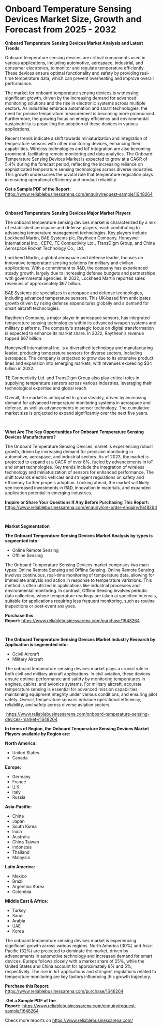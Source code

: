 <p><h1>Onboard Temperature Sensing Devices Market Size, Growth and Forecast from 2025 - 2032</h1></p><p><strong>Onboard Temperature Sensing Devices Market Analysis and Latest Trends</strong></p>
<p><p>Onboard temperature sensing devices are critical components used in various applications, including automotive, aerospace, industrial, and consumer electronics, to monitor and regulate temperature efficiently. These devices ensure optimal functionality and safety by providing real-time temperature data, which can prevent overheating and improve overall performance. </p><p>The market for onboard temperature sensing devices is witnessing significant growth, driven by the increasing demand for advanced monitoring solutions and the rise in electronic systems across multiple sectors. As industries embrace automation and smart technologies, the need for precise temperature measurement is becoming more pronounced. Furthermore, the growing focus on energy efficiency and environmental sustainability is propelling the adoption of these devices in various applications.</p><p>Recent trends indicate a shift towards miniaturization and integration of temperature sensors with other monitoring devices, enhancing their capabilities. Wireless technologies and IoT integration are also becoming prominent, facilitating remote monitoring and data analytics. The Onboard Temperature Sensing Devices Market is expected to grow at a CAGR of 5.4% during the forecast period, reflecting the increasing reliance on sophisticated temperature sensing technologies across diverse industries. This growth underscores the pivotal role that temperature regulation plays in ensuring operational efficiency and product reliability.</p></p>
<p><strong>Get a Sample PDF of the Report:&nbsp;</strong> <a href="https://www.reliablebusinessarena.com/enquiry/request-sample/1648264?utm_campaign=2206&utm_medium=2&utm_source=Github&utm_content=ia&utm_term=25032025&utm_id=onboard-temperature-sensing-devices">https://www.reliablebusinessarena.com/enquiry/request-sample/1648264</a></p>
<p>&nbsp;</p>
<p><strong>Onboard Temperature Sensing Devices Major Market Players</strong></p>
<p><p>The onboard temperature sensing devices market is characterized by a mix of established aerospace and defense players, each contributing to advancing temperature management technologies. Key players include Lockheed Martin, BAE Systems plc, Raytheon Company, Honeywell International Inc., CETC, TE Connectivity Ltd., TransDigm Group, and China Aerospace Rocket Technology Co., Ltd.</p><p>Lockheed Martin, a global aerospace and defense leader, focuses on innovative temperature sensing solutions for military and civilian applications. With a commitment to R&D, the company has experienced steady growth, largely due to increasing defense budgets and partnerships with governmental agencies. In 2022, Lockheed Martin reported sales revenues of approximately $67 billion.</p><p>BAE Systems plc specializes in aerospace and defense technologies, including advanced temperature sensors. This UK-based firm anticipates growth driven by rising defense expenditures globally and a demand for smart aircraft technologies.</p><p>Raytheon Company, a major player in aerospace sensors, has integrated temperature sensing technologies within its advanced weapon systems and military platforms. The company's strategic focus on digital transformation is expected to enhance its market share. In 2022, Raytheon’s revenue topped $67 billion.</p><p>Honeywell International Inc. is a diversified technology and manufacturing leader, producing temperature sensors for diverse sectors, including aerospace. The company is projected to grow due to its extensive product lines and expansion into emerging markets, with revenues exceeding $34 billion in 2022.</p><p>TE Connectivity Ltd. and TransDigm Group also play critical roles in supplying temperature sensors across various industries, leveraging their technological expertise and global reach. </p><p>Overall, the market is anticipated to grow steadily, driven by increasing demand for advanced temperature monitoring systems in aerospace and defense, as well as advancements in sensor technology. The cumulative market size is projected to expand significantly over the next five years.</p></p>
<p>&nbsp;</p>
<p><strong>What Are The Key Opportunities For Onboard Temperature Sensing Devices Manufacturers?</strong></p>
<p><p>The Onboard Temperature Sensing Devices market is experiencing robust growth, driven by increasing demand for precision monitoring in automotive, aerospace, and industrial sectors. As of 2023, the market is projected to expand at a CAGR of over 8%, fueled by advancements in IoT and smart technologies. Key trends include the integration of wireless technology and miniaturization of sensors for enhanced performance. The shift towards electric vehicles and stringent regulations on safety and efficiency further propels adoption. Looking ahead, the market will likely see increased investments in R&D, innovation in materials, and expanded application potential in emerging industries.</p></p>
<p><strong>Inquire or Share Your Questions If Any Before Purchasing This Report:</strong> <a href="https://www.reliablebusinessarena.com/enquiry/pre-order-enquiry/1648264?utm_campaign=2206&utm_medium=2&utm_source=Github&utm_content=ia&utm_term=25032025&utm_id=onboard-temperature-sensing-devices">https://www.reliablebusinessarena.com/enquiry/pre-order-enquiry/1648264</a></p>
<p>&nbsp;</p>
<p><strong>Market Segmentation</strong></p>
<p><strong>The Onboard Temperature Sensing Devices Market Analysis by types is segmented into:</strong></p>
<p><ul><li>Online Remote Sensing</li><li>Offline Sensing</li></ul></p>
<p><p>The Onboard Temperature Sensing Devices market comprises two main types: Online Remote Sensing and Offline Sensing. Online Remote Sensing involves continuous, real-time monitoring of temperature data, allowing for immediate analysis and action in response to temperature variations. This method is often utilized in applications like industrial processes and environmental monitoring. In contrast, Offline Sensing involves periodic data collection, where temperature readings are taken at specified intervals, suitable for applications requiring less frequent monitoring, such as routine inspections or post-event analyses.</p></p>
<p><strong>Purchase this Report:&nbsp;</strong><a href="https://www.reliablebusinessarena.com/purchase/1648264?utm_campaign=2206&utm_medium=2&utm_source=Github&utm_content=ia&utm_term=25032025&utm_id=onboard-temperature-sensing-devices">https://www.reliablebusinessarena.com/purchase/1648264</a></p>
<p>&nbsp;</p>
<p><strong>The Onboard Temperature Sensing Devices Market Industry Research by Application is segmented into:</strong></p>
<p><ul><li>Ccivil Aircraft</li><li>Military Aircraft</li></ul></p>
<p><p>The onboard temperature sensing devices market plays a crucial role in both civil and military aircraft applications. In civil aviation, these devices ensure optimal performance and safety by monitoring temperatures in engines, cabins, and avionics systems. For military aircraft, accurate temperature sensing is essential for advanced mission capabilities, maintaining equipment integrity under various conditions, and ensuring pilot safety. Overall, temperature sensors enhance operational efficiency, reliability, and safety across diverse aviation sectors.</p></p>
<p><a href="https://www.reliablebusinessarena.com/onboard-temperature-sensing-devices-market-r1648264?utm_campaign=2206&utm_medium=2&utm_source=Github&utm_content=ia&utm_term=25032025&utm_id=onboard-temperature-sensing-devices">&nbsp;https://www.reliablebusinessarena.com/onboard-temperature-sensing-devices-market-r1648264</a></p>
<p><strong>In terms of Region, the Onboard Temperature Sensing Devices Market Players available by Region are:</strong></p>
<p>
    <p> <strong> North America: </strong>
        <ul>
            <li>United States</li>
            <li>Canada</li>
        </ul>
        </p> 
    <p> <strong> Europe: </strong>
        <ul>
            <li>Germany</li>
            <li>France</li>
            <li>U.K.</li>
            <li>Italy</li>
            <li>Russia</li>
        </ul>
        </p> 
    <p> <strong> Asia-Pacific: </strong>
        <ul>
            <li>China</li>
            <li>Japan</li>
            <li>South Korea</li>
            <li>India</li>
            <li>Australia</li>
            <li>China Taiwan</li>
            <li>Indonesia</li>
            <li>Thailand</li>
            <li>Malaysia</li>
        </ul>
        </p> 
    <p> <strong> Latin America: </strong>
        <ul>
            <li>Mexico</li>
            <li>Brazil</li>
            <li>Argentina Korea</li>
            <li>Colombia</li>
        </ul>
        </p> 
    <p> <strong> Middle East & Africa: </strong>
        <ul>
            <li>Turkey</li>
            <li>Saudi</li>
            <li>Arabia</li>
            <li>UAE</li>
            <li>Korea</li>
        </ul>
    </p>
    </p>
<p><p>The onboard temperature sensing devices market is experiencing significant growth across various regions. North America (30%) and Asia-Pacific (32%) are projected to dominate the market, driven by advancements in automotive technology and increased demand for smart devices. Europe follows closely with a market share of 25%, while the United States and China account for approximately 8% and 5%, respectively. The rise in IoT applications and stringent regulations related to temperature monitoring are key factors influencing this growth trajectory.</p></p>
<p><strong>Purchase this Report: </strong><a href="https://www.reliablebusinessarena.com/purchase/1648264?utm_campaign=2206&utm_medium=2&utm_source=Github&utm_content=ia&utm_term=25032025&utm_id=onboard-temperature-sensing-devices">https://www.reliablebusinessarena.com/purchase/1648264</a></p>
<p>&nbsp;<strong>Get a Sample PDF of the Report:&nbsp;&nbsp;</strong><a href="https://www.reliablebusinessarena.com/enquiry/request-sample/1648264?utm_campaign=2206&utm_medium=2&utm_source=Github&utm_content=ia&utm_term=25032025&utm_id=onboard-temperature-sensing-devices">https://www.reliablebusinessarena.com/enquiry/request-sample/1648264</a></p>
<p><strong></strong></p>
<p>Check more reports on <a href="https://www.reliablebusinessarena.com/?utm_campaign=2206&utm_medium=2&utm_source=Github&utm_content=ia&utm_term=25032025&utm_id=onboard-temperature-sensing-devices">https://www.reliablebusinessarena.com/</a></p>